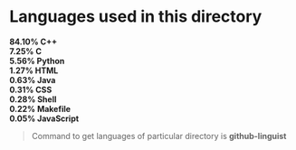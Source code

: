 
# Languages used in this directory

**84.10%  C++\
7.25%   C\
5.56%   Python\
1.27%   HTML\
0.63%   Java\
0.31%   CSS\
0.28%   Shell\
0.22%   Makefile\
0.05%   JavaScript**


> Command to get languages of particular directory is **github-linguist**